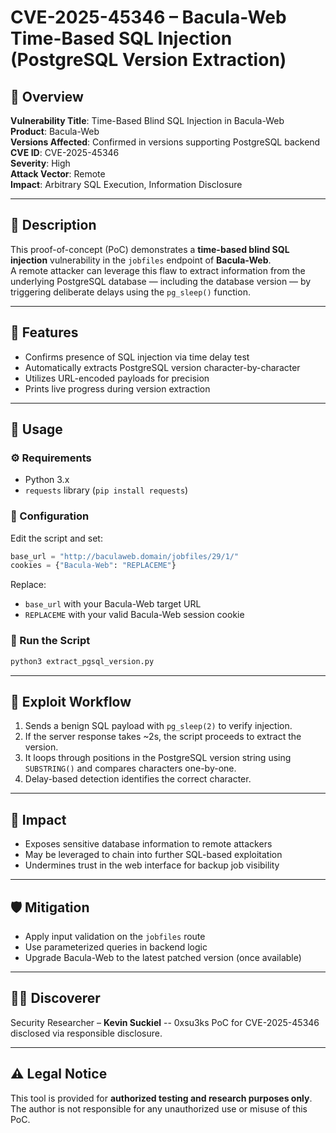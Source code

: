 
# CVE-2025-45346 – Bacula-Web Time-Based SQL Injection (PostgreSQL Version Extraction)

## 📝 Overview

**Vulnerability Title**: Time-Based Blind SQL Injection in Bacula-Web  
**Product**: Bacula-Web  
**Versions Affected**: Confirmed in versions supporting PostgreSQL backend  
**CVE ID**: CVE-2025-45346  
**Severity**: High  
**Attack Vector**: Remote  
**Impact**: Arbitrary SQL Execution, Information Disclosure

---

## 🧨 Description

This proof-of-concept (PoC) demonstrates a **time-based blind SQL injection** vulnerability in the `jobfiles` endpoint of **Bacula-Web**.  
A remote attacker can leverage this flaw to extract information from the underlying PostgreSQL database — including the database version — by triggering deliberate delays using the `pg_sleep()` function.

---

## 🚀 Features

- Confirms presence of SQL injection via time delay test
- Automatically extracts PostgreSQL version character-by-character
- Utilizes URL-encoded payloads for precision
- Prints live progress during version extraction

---

## 📌 Usage

### ⚙️ Requirements

- Python 3.x
- `requests` library (`pip install requests`)

### 🔧 Configuration

Edit the script and set:

```python
base_url = "http://baculaweb.domain/jobfiles/29/1/"
cookies = {"Bacula-Web": "REPLACEME"}
```

Replace:
- `base_url` with your Bacula-Web target URL
- `REPLACEME` with your valid Bacula-Web session cookie

### 🏃 Run the Script

```bash
python3 extract_pgsql_version.py
```

---

## 🧾 Exploit Workflow

1. Sends a benign SQL payload with `pg_sleep(2)` to verify injection.
2. If the server response takes ~2s, the script proceeds to extract the version.
3. It loops through positions in the PostgreSQL version string using `SUBSTRING()` and compares characters one-by-one.
4. Delay-based detection identifies the correct character.

---

## 🔐 Impact

- Exposes sensitive database information to remote attackers
- May be leveraged to chain into further SQL-based exploitation
- Undermines trust in the web interface for backup job visibility

---

## 🛡️ Mitigation

- Apply input validation on the `jobfiles` route
- Use parameterized queries in backend logic
- Upgrade Bacula-Web to the latest patched version (once available)

---

## 👨‍💻 Discoverer

Security Researcher – **Kevin Suckiel**  -- 0xsu3ks
PoC for CVE-2025-45346 disclosed via responsible disclosure.

---

## ⚠️ Legal Notice

This tool is provided for **authorized testing and research purposes only**.  
The author is not responsible for any unauthorized use or misuse of this PoC.
